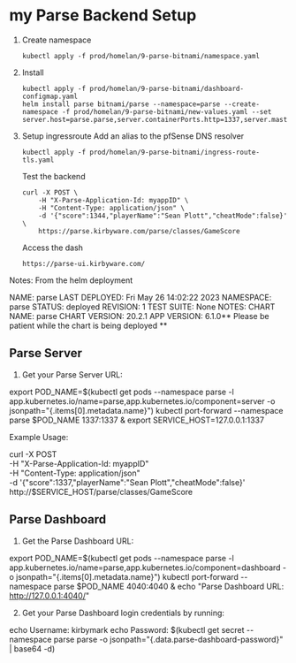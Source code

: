 # my Parse Backend Setup

1.  Create namespace
    ```
    kubectl apply -f prod/homelan/9-parse-bitnami/namespace.yaml
    ```

2.  Install 
    ```
    kubectl apply -f prod/homelan/9-parse-bitnami/dashboard-configmap.yaml
    helm install parse bitnami/parse --namespace=parse --create-namespace -f prod/homelan/9-parse-bitnami/new-values.yaml --set server.host=parse.parse,server.containerPorts.http=1337,server.masterKey=6ioakMgqY0,dashboard.username=kirbymark,dashboard.password=defaultpassword
    ```

3.  Setup ingressroute 
    Add an alias to the pfSense DNS resolver
    ```
    kubectl apply -f prod/homelan/9-parse-bitnami/ingress-route-tls.yaml
    ```

    Test the backend
    ```
    curl -X POST \
        -H "X-Parse-Application-Id: myappID" \
        -H "Content-Type: application/json" \
        -d '{"score":1344,"playerName":"Sean Plott","cheatMode":false}' \
        https://parse.kirbyware.com/parse/classes/GameScore
    ```

    Access the dash
    ```
    https://parse-ui.kirbyware.com/
    ```

Notes: From the helm deployment

NAME: parse
LAST DEPLOYED: Fri May 26 14:02:22 2023
NAMESPACE: parse
STATUS: deployed
REVISION: 1
TEST SUITE: None
NOTES:
CHART NAME: parse
CHART VERSION: 20.2.1
APP VERSION: 6.1.0** Please be patient while the chart is being deployed **

Parse Server
------------

1. Get your Parse Server URL:

  export POD_NAME=$(kubectl get pods --namespace parse -l app.kubernetes.io/name=parse,app.kubernetes.io/component=server -o jsonpath="{.items[0].metadata.name}")
  kubectl port-forward --namespace parse $POD_NAME 1337:1337 &
  export SERVICE_HOST=127.0.0.1:1337

Example Usage:

  curl -X POST \
    -H "X-Parse-Application-Id: myappID" \
    -H "Content-Type: application/json" \
    -d '{"score":1337,"playerName":"Sean Plott","cheatMode":false}' \
    http://$SERVICE_HOST/parse/classes/GameScore

Parse Dashboard
---------------

1. Get the Parse Dashboard URL:

  export POD_NAME=$(kubectl get pods --namespace parse -l app.kubernetes.io/name=parse,app.kubernetes.io/component=dashboard -o jsonpath="{.items[0].metadata.name}")
  kubectl port-forward --namespace parse $POD_NAME 4040:4040 &
  echo "Parse Dashboard URL: http://127.0.0.1:4040/"

2. Get your Parse Dashboard login credentials by running:

  echo Username: kirbymark
  echo Password: $(kubectl get secret --namespace parse parse -o jsonpath="{.data.parse-dashboard-password}" | base64 -d)